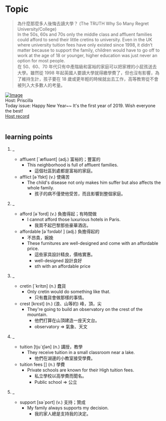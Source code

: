 # Topic

> 為什麼那麼多人後悔去讀大學？ (The TRUTH Why So Many Regret University/College) <br>
> In the 50s, 60s and 70s only the middle class and affluent families could afford to send their little cretins to university. Even in the UK where university tuition fees have only existed since 1998, it didn’t matter because to support the family, children would have to go off to work at the age of 18 or younger, higher education was just never an option for most people. <br>
> 在 50、60、70 年代只有中產階級和富裕的家庭可以把家裡的小屁孩送去大學。雖然從 1998 年起英國人要讀大學就得繳學費了，但也沒有影響，為了維持生計，孩子要在 18 歲或更年輕的時候就出去工作，高等教育從不會被列入大多數人的考量。 <br>

[![Image](https://cdn.voicetube.com/assets/thumbnails/Xi9meLsJGOg.jpg)](https://www.youtube.com/embed/Xi9meLsJGOg?rel=0&showinfo=0&cc_load_policy=0&controls=1&autoplay=1&iv_load_policy=3&playsinline=1&wmode=transparent&start=236&end=262&enablejsapi=1&origin=https://tw.voicetube.com&widgetid=1)<br>
Host: Priscilla
<br>Today issue: Happy New Year~~ It's the first year of 2019. Wish everyone the best!
<br>
[Host record](https://cdn.voicetube.com/tmp/everyday_records/priscilla.huang/2577.mp3)
<br><br>
## learning points
1. _
	* affluent [ˋæflʊənt] (adj.) 富裕的；豐富的
		- This neighborhood is full of affluent families.
			+ 這個社區到處都是富裕的家庭。
	* afflict [əˋflɪkt] (v.) 使痛苦
		- The child's disease not only makes him suffer but also affects the whole family.
			+ 孩子的病不僅使他受苦，而且影響到整個家庭。

2. _
	* afford [əˋford] (v.) 負擔得起；有時間做
		- I cannot afford those luxurious hotels in Paris.
			+ 我買不起巴黎那些豪華酒店。
	* affordable [əˋfɔrdəb! ] (adj.) 負擔得起的
		- 不昂貴，婉娩
		- These furnitures are well-designed and come with an affordable price.
			+ 這些家具設計精良，價格實惠。
			+ well-designed 設計良好
			+ sth with an affordable price

3. _
	* cretin [ˋkritɪn] (n.) 蠢貨
		- Only cretin would do something like that.
			+ 只有蠢貨會做那樣的事情。
	* crest [krɛst] (n.) (浪、山等的) 峰，頂，尖
		- They're going to build an observatory on the crest of the mountain.
			+ 他們打算在山頂建造一座天文台。
			+ observatory => 氣象、天文

4. _
	* tuition [tjuˋɪʃən] (n.) 講授，教學
		- They receive tuition in a small classroom near a lake.
			+ 他們在湖邊的小教室接受學費。
	* tuition fees [] (n.) 學費
		- Private schools are known for their High tuition fees.
			+ 私立學校以高學費而聞名。
			+ Public school => 公立

5. _
	* support [səˋport] (v.) 支持；贊成
		- My family always supports my decision.
			+ 我的家人總是支持我的決定。
